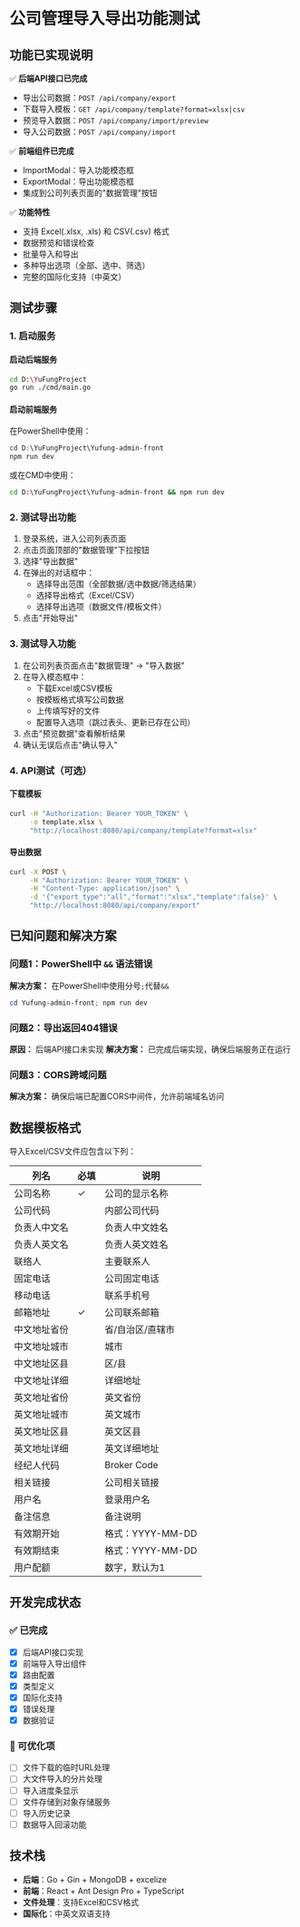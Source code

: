 # 公司管理导入导出功能测试

## 功能已实现说明

✅ **后端API接口已完成**
- 导出公司数据：`POST /api/company/export`
- 下载导入模板：`GET /api/company/template?format=xlsx|csv`
- 预览导入数据：`POST /api/company/import/preview`
- 导入公司数据：`POST /api/company/import`

✅ **前端组件已完成**
- ImportModal：导入功能模态框
- ExportModal：导出功能模态框
- 集成到公司列表页面的"数据管理"按钮

✅ **功能特性**
- 支持 Excel(.xlsx, .xls) 和 CSV(.csv) 格式
- 数据预览和错误检查
- 批量导入和导出
- 多种导出选项（全部、选中、筛选）
- 完整的国际化支持（中英文）

## 测试步骤

### 1. 启动服务

#### 启动后端服务
```bash
cd D:\YuFungProject
go run ./cmd/main.go
```

#### 启动前端服务
在PowerShell中使用：
```powershell
cd D:\YuFungProject\Yufung-admin-front
npm run dev
```

或在CMD中使用：
```cmd
cd D:\YuFungProject\Yufung-admin-front && npm run dev
```

### 2. 测试导出功能

1. 登录系统，进入公司列表页面
2. 点击页面顶部的"数据管理"下拉按钮
3. 选择"导出数据"
4. 在弹出的对话框中：
   - 选择导出范围（全部数据/选中数据/筛选结果）
   - 选择导出格式（Excel/CSV）
   - 选择导出选项（数据文件/模板文件）
5. 点击"开始导出"

### 3. 测试导入功能

1. 在公司列表页面点击"数据管理" → "导入数据"
2. 在导入模态框中：
   - 下载Excel或CSV模板
   - 按模板格式填写公司数据
   - 上传填写好的文件
   - 配置导入选项（跳过表头、更新已存在公司）
3. 点击"预览数据"查看解析结果
4. 确认无误后点击"确认导入"

### 4. API测试（可选）

#### 下载模板
```bash
curl -H "Authorization: Bearer YOUR_TOKEN" \
     -o template.xlsx \
     "http://localhost:8080/api/company/template?format=xlsx"
```

#### 导出数据
```bash
curl -X POST \
     -H "Authorization: Bearer YOUR_TOKEN" \
     -H "Content-Type: application/json" \
     -d '{"export_type":"all","format":"xlsx","template":false}' \
     "http://localhost:8080/api/company/export"
```

## 已知问题和解决方案

### 问题1：PowerShell中 `&&` 语法错误
**解决方案：** 在PowerShell中使用分号`;`代替`&&`
```powershell
cd Yufung-admin-front; npm run dev
```

### 问题2：导出返回404错误
**原因：** 后端API接口未实现
**解决方案：** 已完成后端实现，确保后端服务正在运行

### 问题3：CORS跨域问题
**解决方案：** 确保后端已配置CORS中间件，允许前端域名访问

## 数据模板格式

导入Excel/CSV文件应包含以下列：

| 列名 | 必填 | 说明 |
|------|------|------|
| 公司名称 | ✓ | 公司的显示名称 |
| 公司代码 |  | 内部公司代码 |
| 负责人中文名 |  | 负责人中文姓名 |
| 负责人英文名 |  | 负责人英文姓名 |
| 联络人 |  | 主要联系人 |
| 固定电话 |  | 公司固定电话 |
| 移动电话 |  | 联系手机号 |
| 邮箱地址 | ✓ | 公司联系邮箱 |
| 中文地址省份 |  | 省/自治区/直辖市 |
| 中文地址城市 |  | 城市 |
| 中文地址区县 |  | 区/县 |
| 中文地址详细 |  | 详细地址 |
| 英文地址省份 |  | 英文省份 |
| 英文地址城市 |  | 英文城市 |
| 英文地址区县 |  | 英文区县 |
| 英文地址详细 |  | 英文详细地址 |
| 经纪人代码 |  | Broker Code |
| 相关链接 |  | 公司相关链接 |
| 用户名 |  | 登录用户名 |
| 备注信息 |  | 备注说明 |
| 有效期开始 |  | 格式：YYYY-MM-DD |
| 有效期结束 |  | 格式：YYYY-MM-DD |
| 用户配额 |  | 数字，默认为1 |

## 开发完成状态

### ✅ 已完成
- [x] 后端API接口实现
- [x] 前端导入导出组件
- [x] 路由配置
- [x] 类型定义
- [x] 国际化支持
- [x] 错误处理
- [x] 数据验证

### 🔧 可优化项
- [ ] 文件下载的临时URL处理
- [ ] 大文件导入的分片处理
- [ ] 导入进度条显示
- [ ] 文件存储到对象存储服务
- [ ] 导入历史记录
- [ ] 数据导入回滚功能

## 技术栈

- **后端**：Go + Gin + MongoDB + excelize
- **前端**：React + Ant Design Pro + TypeScript
- **文件处理**：支持Excel和CSV格式
- **国际化**：中英文双语支持 